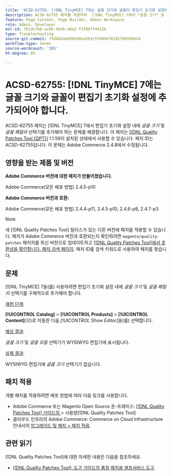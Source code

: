 ```yaml
---
title: 'ACSD-62755: [!DNL TinyMCE] 7에는 글꼴 크기와 글꼴이 편집기 초기화 설정에 추가되어야 합니다.'
description: ACSD-62755 패치를 적용하여  [!DNL TinyMCE] 7에서 *글꼴 크기* 및 *글꼴 패밀리*를 편집기 초기화 설정 내에 특별히 추가해야 하는 Adobe Commerce 문제를 해결합니다.
feature: Page Content, Page Builder, Admin Workspace
role: Admin, Developer
exl-id: f61dc7b6-ac6b-45eb-a0a2-f3f0bff4422b
type: Troubleshooting
source-git-commit: 7fdb02a6d89d50ea593c5fd99d78101f89198424
workflow-type: tm+mt
source-wordcount: '305'
ht-degree: 0%

---
```


# ACSD-62755: [!DNL TinyMCE] 7에는 글꼴 크기와 글꼴이 편집기 초기화 설정에 추가되어야 합니다.

ACSD-62755 패치는 [!DNL TinyMCE] 7에서 편집기 초기화 설정 내에 *글꼴 크기* 및 *글꼴 패밀리* 선택기를 추가해야 하는 문제를 해결합니다. 이 패치는 [[!DNL Quality Patches Tool (QPT)]](/help/tools/quality-patches-tool/quality-patches-tool-to-self-serve-quality-patches.md) 1.1.56이 설치된 상태에서 사용할 수 있습니다. 패치 ID는 ACSD-62755입니다. 이 문제는 Adobe Commerce 2.4.8에서 수정됩니다.

## 영향을 받는 제품 및 버전

**Adobe Commerce 버전에 대한 패치가 만들어졌습니다.**

Adobe Commerce(모든 배포 방법) 2.4.5-p10

**Adobe Commerce 버전과 호환:**

Adobe Commerce(모든 배포 방법) 2.4.4-p11, 2.4.5-p10, 2.4.6-p8, 2.4.7-p3

>[!NOTE]
>
>새 [!DNL Quality Patches Tool] 릴리스가 있는 다른 버전에 패치를 적용할 수 있습니다. 패치가 Adobe Commerce 버전과 호환되는지 확인하려면 `magento/quality-patches` 패키지를 최신 버전으로 업데이트하고 [[!DNL Quality Patches Tool]에서 호환성을 확인합니다. 패치 검색 페이지](https://experienceleague.adobe.com/tools/commerce-quality-patches/index.html?lang=ko). 패치 ID를 검색 키워드로 사용하여 패치를 찾습니다.

## 문제

[!DNL TinyMCE] 7을(를) 사용하려면 편집기 초기화 설정 내에 *글꼴 크기* 및 *글꼴 패밀리* 선택기를 구체적으로 추가해야 합니다.

<u>재현 단계</u>:

**[!UICONTROL Catalog]** > **[!UICONTROL Products]** > **[!UICONTROL Content]**(으)로 이동한 다음 *[!UICONTROL Show Editor]*&#x200B;을(를) 선택합니다.

<u>예상 결과</u>:

*글꼴 크기* 및 *글꼴 모음* 선택기가 WYSIWYG 편집기에 표시됩니다.

<u>실제 결과</u>:

WYSIWYG 편집기에 *글꼴 크기* 선택기가 없습니다.

## 패치 적용

개별 패치를 적용하려면 배포 방법에 따라 다음 링크를 사용합니다.

* Adobe Commerce 또는 Magento Open Source 온-프레미스: [[!DNL Quality Patches Tool]  가이드의 &#x200B;](/help/tools/quality-patches-tool/usage.md)> 사용량[!DNL Quality Patches Tool]
* 클라우드 인프라의 Adobe Commerce: Commerce on Cloud Infrastructure 안내서의 [업그레이드 및 패치 > 패치 적용](https://experienceleague.adobe.com/docs/commerce-cloud-service/user-guide/develop/upgrade/apply-patches.html?lang=ko).

## 관련 읽기

[!DNL Quality Patches Tool]에 대한 자세한 내용은 다음을 참조하세요.

* [[!DNL Quality Patches Tool]: 도구 가이드의 품질 패치용 셀프서비스 도구](/help/tools/quality-patches-tool/quality-patches-tool-to-self-serve-quality-patches.md).
